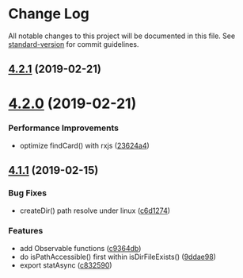# Change Log

All notable changes to this project will be documented in this file. See [standard-version](https://github.com/conventional-changelog/standard-version) for commit guidelines.

<a name="4.2.1"></a>
## [4.2.1](https://github.com/waitingsong/node-idcard-reader/compare/v4.2.0...v4.2.1) (2019-02-21)



<a name="4.2.0"></a>
# [4.2.0](https://github.com/waitingsong/node-idcard-reader/compare/v4.1.1...v4.2.0) (2019-02-21)


### Performance Improvements

* optimize findCard() with rxjs ([23624a4](https://github.com/waitingsong/node-idcard-reader/commit/23624a4))



<a name="4.1.1"></a>
## [4.1.1](https://github.com/waitingsong/node-idcard-reader/compare/v4.1.0...v4.1.1) (2019-02-15)


### Bug Fixes

* createDir() path resolve under linux ([c6d1274](https://github.com/waitingsong/node-idcard-reader/commit/c6d1274))


### Features

* add Observable functions ([c9364db](https://github.com/waitingsong/node-idcard-reader/commit/c9364db))
* do isPathAccessible() first within isDirFileExists() ([9ddae98](https://github.com/waitingsong/node-idcard-reader/commit/9ddae98))
* export statAsync ([c832590](https://github.com/waitingsong/node-idcard-reader/commit/c832590))

